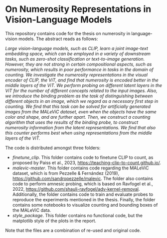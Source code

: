 # On Numerosity Representations in Vision-Language Models
This repository contains code for the thesis on numerosity in language-vision models. The abstract reads as follows:

*Large vision-language models, such as CLIP, learn a joint image-text embedding space, which can be employed in a variety of downstream tasks, such as zero-shot classification or text-to-image generation. However, they are not strong in certain compositional aspects, such as numerosity, which results in poor performance in tasks in the domain of counting. We investigate the numerosity representations in the visual encoder of CLIP, the ViT, and find that numerosity is encoded better in the middle layers of the ViT. We perform probing on different latent layers in the ViT for the number of different concepts related to the input images. Also, we introduce the binding problem as the task of distinguishing between different objects in an image, which we regard as a necessary first step in counting. We find that this task can be solved for artificially generated images from the MALeViC dataset, even when the objects have the same color and shape, and are further apart. Then, we construct a counting algorithm that uses the results of the binding probe, to construct numerosity information from the latent representations. We find that also this counter performs best when using representations from the middle layers of the ViT.*

The code is distributed amongst three folders:
- *finetune_clip*. This folder contains code to finetune CLIP to count, as proposed by Paiss et al., 2023, https://teaching-clip-to-count.github.io/.
- *malevic-master*. This folder contains code regarding the MALeViC dataset, which is from Pezzelle & Fernández (2019), https://github.com/sandropezzelle/malevic. The folder also contains code to perform amnesic probing, which is based on Ravfogel et al., 2022, https://github.com/shauli-ravfogel/adv-kernel-removal. Additionally, the folder contains code to train and evaluate probes to reproduce the experiments mentioned in the thesis. Finally, the folder contains some notebooks to visualize counting and bounding boxes of the MALeViC data.
- *style_package*. This folder contains no functional code, but the matplotlib style of the plots in the report.

Note that the files are a combination of re-used and original code. 
